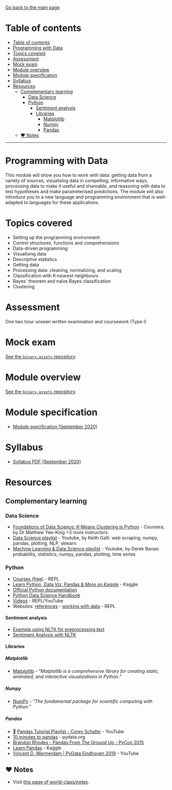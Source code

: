 [Go back to the main page](../../../README.md)

# Table of contents

- [Table of contents](#table-of-contents)
- [Programming with Data](#programming-with-data)
- [Topics covered](#topics-covered)
- [Assessment](#assessment)
- [Mock exam](#mock-exam)
- [Module overview](#module-overview)
- [Module specification](#module-specification)
- [Syllabus](#syllabus)
- [Resources](#resources)
  - [Complementary learning](#complementary-learning)
    - [Data Science](#data-science)
    - [Python](#python)
      - [Sentiment analysis](#sentiment-analysis)
      - [Libraries](#libraries)
        - [Matplotlib](#matplotlib)
        - [Numpy](#numpy)
        - [Pandas](#pandas)
  - [:heart: Notes](#heart-notes)

---

# Programming with Data

This module will show you how to work with data: getting data from a
variety of sources, visualising data in compelling, informative ways,
processing data to make it useful and shareable, and reasoning with
data to test hypotheses and make parameterised predictions. The module
will also introduce you to a new language and programming environment
that is well-adapted to languages for these applications.

# Topics covered

- Setting up the programming environment
- Control structures, functions and comprehensions
- Data-driven programming
- Visualising data
- Descriptive statistics
- Getting data
- Processing data: cleaning, normalizing, and scaling
- Classification with K-nearest neighbours
- Bayes' theorem and naïve Bayes classification
- Clustering

# Assessment

One two hour unseen written examination and coursework (Type I)

# Mock exam

[See the `binary-assets` repository](https://github.com/world-class/binary-assets/tree/master/modules/cm2015_pwd).

# Module overview

[See the `binary-assets` repository](https://github.com/world-class/binary-assets/tree/master/modules/cm2015_pwd).

# Module specification

- [Module specification (September 2020)](https://github.com/world-class/binary-assets/blob/master/modules/module_specification/CM2015_PWD-Module-Spec.pdf)

# Syllabus

- [Syllabus PDF (September 2020)](https://github.com/world-class/binary-assets/blob/master/modules/syllabi/Syllabus_CM2015_PWD.pdf)

# Resources

## Complementary learning

### Data Science

- [Foundations of Data Science: K-Means Clustering in Python](https://www.coursera.org/learn/data-science-k-means-clustering-python) - Coursera, by Dr Matthew Yee-King +3 more instructors.
- [Data Science playlist](https://www.youtube.com/watch?v=GjKQ6V_ViQE&list=PLFCB5Dp81iNVmuoGIqcT5oF4K-7kTI5vp) - Youtube, by Keith Galli: web scraping, numpy, pandas, plotting, NLP, sklearn.
- [Machine Learning & Data Science playlist](https://www.youtube.com/watch?v=sEte4hXEgJ8&list=PLGLfVvz_LVvQy4mkmEvtFwZGg1S38MUmn) - Youtube, by Derek Banas: probability, statistics, numpy, pandas, plotting, time series

### Python

- [Courses (free)](https://github.com/world-class/REPL/tree/master/online_courses/free#python) - REPL
- [Learn Python, Data Viz, Pandas & More on Kaggle](https://www.kaggle.com/learn/overview) - Kaggle
- [Official Python documentation](https://docs.python.org/3/)
- [Python Data Science Handbook](https://github.com/jakevdp/PythonDataScienceHandbook)
- [Videos](https://github.com/world-class/REPL/tree/master/youtube#python) - REPL/YouTube
- Websites: [references](https://github.com/world-class/REPL/tree/master/websites#python-1) - [working with data](https://github.com/world-class/REPL/tree/master/websites#working-with-data-pandas-numpy-matplotlib-ipython-scikit-learn) - REPL

#### Sentiment analysis

- [Example using NLTK for preprocessing text](https://colab.research.google.com/github/gal-a/blog/blob/master/docs/notebooks/nlp/nltk_preprocess.ipynb)
- [Sentiment Analysis with NLTK](https://www.kaggle.com/kakiac/sentiment-analysis-with-nltk)

#### Libraries

##### Matplotlib

- [Matplotlib](https://matplotlib.org/) - _"Matplotlib is a comprehensive library for creating static, animated, and interactive visualizations in Python."_

##### Numpy

- [NumPy](https://numpy.org/) - _"The fundamental package for scientific computing with Python."_

##### Pandas

- :3rd_place_medal: [Pandas Tutorial Playlist - Corey Schafer](https://www.youtube.com/playlist?list=PL-osiE80TeTsWmV9i9c58mdDCSskIFdDS) - YouTube
- [10 minutes to pandas](https://pandas.pydata.org/pandas-docs/stable/user_guide/10min.html) - pydata.org
- [Brandon Rhodes - Pandas From The Ground Up - PyCon 2015](https://www.youtube.com/watch?v=5JnMutdy6Fw)
- [Learn Pandas](https://www.kaggle.com/learn/pandas) - Kaggle
- [Vincent D. Warmerdam | PyData Eindhoven 2019](https://www.youtube.com/watch?v=yXGCKqo5cEY) - YouTube

## :heart: Notes

- Visit [this page of world-class/notes](https://github.com/world-class/notes/tree/master/level_5/programming-with-data/).
